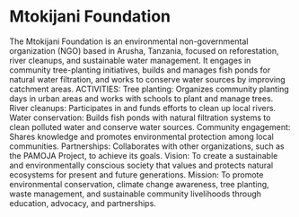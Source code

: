 # Mtokijani Foundation
The Mtokijani Foundation is an environmental non-governmental organization (NGO) based in Arusha, Tanzania, focused on reforestation, river cleanups, and sustainable water management. It engages in community tree-planting initiatives, builds and manages fish ponds for natural water filtration, and works to conserve water sources by improving catchment areas. 
ACTIVITIES:
Tree planting: Organizes community planting days in urban areas and works with schools to plant and manage trees.
River cleanups: Participates in and funds efforts to clean up local rivers.
Water conservation: Builds fish ponds with natural filtration systems to clean polluted water and conserve water sources.
Community engagement: Shares knowledge and promotes environmental protection among local communities.
Partnerships: Collaborates with other organizations, such as the PAMOJA Project, to achieve its goals. 
Vision: 
To create a sustainable and environmentally conscious society that values and protects natural ecosystems for present and future generations.
Mission: 
To promote environmental conservation, climate change awareness, tree planting, waste management, and sustainable community livelihoods through education, advocacy, and partnerships.

